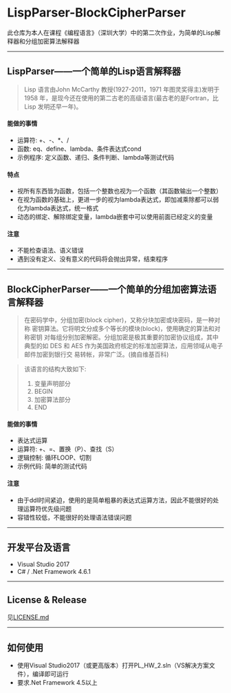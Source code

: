 # LispParser-BlockCipherParser
此仓库为本人在课程《编程语言》（深圳大学）中的第二次作业，为简单的Lisp解释器和分组加密算法解释器

--- 

## LispParser——一个简单的Lisp语言解释器
> Lisp 语言由John McCarthy 教授(1927-2011，1971 年图灵奖得主)发明于
1958 年，是现今还在使用的第二古老的高级语言(最古老的是Fortran，比Lisp
发明还早一年)。
#### 能做的事情
- 运算符: +、-、*、/
- 函数: eq、define、lambda、条件表达式cond
- 示例程序: 定义函数、递归、条件判断、lambda等测试代码
#### 特点
- 视所有东西皆为函数，包括一个整数也视为一个函数（其函数输出一个整数）
- 在视为函数的基础上，更进一步的视为lambda表达式，即加减乘除都可以弱化为lambda表达式，统一格式
- 动态的绑定、解除绑定变量，lambda嵌套中可以使用前面已经定义的变量
#### 注意
- 不能检查语法、语义错误
- 遇到没有定义、没有意义的代码将会抛出异常，结束程序
--- 
## BlockCipherParser——一个简单的分组加密算法语言解释器
> 在密码学中，分组加密(block cipher)，又称分块加密或块密码，是一种对称
密钥算法。它将明文分成多个等长的模块(block)，使用确定的算法和对称密钥
对每组分别加密解密。分组加密是极其重要的加密协议组成，其中典型的如 DES
和 AES 作为美国政府核定的标准加密算法，应用领域从电子邮件加密到银行交
易转帐，非常广泛。(摘自维基百科)

> 该语言的结构大致如下:
> 1. 变量声明部分
> 2. BEGIN
> 3. 加密算法部分
> 4. END
#### 能做的事情
- 表达式运算
- 运算符: +、=、置换（P）、查找（S）
- 逻辑控制: 循环LOOP、切割
- 示例代码: 简单的测试代码
#### 注意
- 由于ddl时间紧迫，使用的是简单粗暴的表达式运算方法，因此不能很好的处理运算符优先级问题
- 容错性较低，不能很好的处理语法错误问题
---

## 开发平台及语言
- Visual Studio 2017
- C# / .Net Framework 4.6.1
---

## License & Release
见<a href="https://github.com/UnknownArkish/LispParser-BlockCipherParser/blob/dev/LICENSE">LICENSE.md</a>

---
## 如何使用
- 使用Visual Studio2017（或更高版本）打开PL_HW_2.sln（VS解决方案文件），编译即可运行
- 要求.Net Framework 4.5以上
